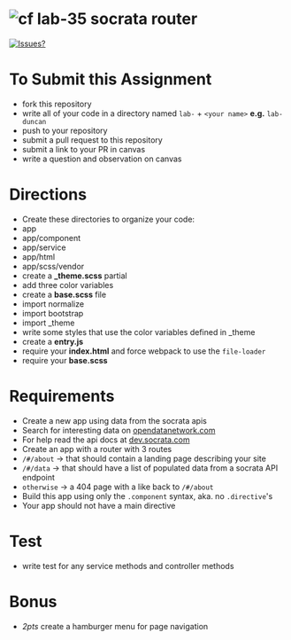 ![cf](http://i.imgur.com/7v5ASc8.png) lab-35 socrata router
====

[![Issues?](https://img.shields.io/badge/Issues%3F-Ask%20for%20Help!-55cbe0.svg)](https://github.com/codefellows/seattle-javascript-401n1/issues/new)

# To Submit this Assignment
  * fork this repository
  * write all of your code in a directory named `lab-` + `<your name>` **e.g.** `lab-duncan`
  * push to your repository
  * submit a pull request to this repository
  * submit a link to your PR in canvas
  * write a question and observation on canvas

# Directions
* Create these directories to organize your code: 
 * app
 * app/component
 * app/service
 * app/html
 * app/scss/vendor
* create a **_theme.scss** partial 
 * add three color variables
* create a **base.scss** file 
 * import normalize
 * import bootstrap
 * import \_theme
 * write some styles that use the color variables defined in \_theme
* create a **entry.js**
 * require your **index.html** and force webpack to use the `file-loader`
 * require your **base.scss**

# Requirements
* Create a new app using data from the socrata apis
 * Search for interesting data on [opendatanetwork.com](opendatanetwork.com)
 * For help read the api docs at [dev.socrata.com](dev.socrata.com)
* Create an app with a router with 3 routes
 * `/#/about` -> that should contain a landing page describing your site
 * `/#/data` -> that should have a list of populated data from a socrata API endpoint
 * `otherwise` -> a 404 page with a like back to `/#/about`
* Build this app using only the `.component` syntax, aka. no `.directive`'s
* Your app should not have a main directive

# Test
 * write test for any service methods and controller methods

# Bonus 
* *2pts* create a hamburger menu for page navigation
